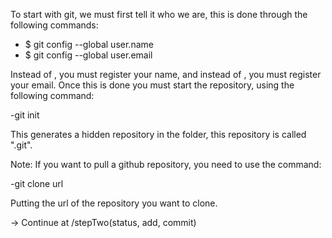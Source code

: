 To start with git, we must first tell it who we are, this is done through the following commands:

- $ git config --global user.name <name>
- $ git config --global user.email <email>

Instead of <name>, you must register your name, and instead of <email>, you must register your email. Once this is done you must start the repository, using the following command:

-git init

This generates a hidden repository in the folder, this repository is called ".git".

Note: If you want to pull a github repository, you need to use the command:

-git clone url

Putting the url of the repository you want to clone.

-> Continue at /stepTwo(status, add, commit)